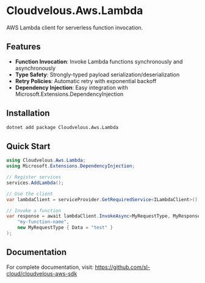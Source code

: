 # Cloudvelous.Aws.Lambda

AWS Lambda client for serverless function invocation.

## Features

- **Function Invocation**: Invoke Lambda functions synchronously and asynchronously
- **Type Safety**: Strongly-typed payload serialization/deserialization
- **Retry Policies**: Automatic retry with exponential backoff
- **Dependency Injection**: Easy integration with Microsoft.Extensions.DependencyInjection

## Installation

```bash
dotnet add package Cloudvelous.Aws.Lambda
```

## Quick Start

```csharp
using Cloudvelous.Aws.Lambda;
using Microsoft.Extensions.DependencyInjection;

// Register services
services.AddLambda();

// Use the client
var lambdaClient = serviceProvider.GetRequiredService<ILambdaClient>();

// Invoke a function
var response = await lambdaClient.InvokeAsync<MyRequestType, MyResponseType>(
    "my-function-name", 
    new MyRequestType { Data = "test" }
);
```

## Documentation

For complete documentation, visit: https://github.com/sl-cloud/cloudvelous-aws-sdk
